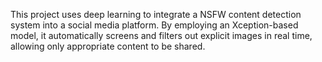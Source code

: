 This project uses deep learning to integrate a NSFW content detection system into a  social media platform. By employing an Xception-based model, it automatically screens and filters  out explicit images in real time, allowing only appropriate content to be shared.

